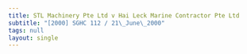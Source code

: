 ```yaml
---
title: STL Machinery Pte Ltd v Hai Leck Marine Contractor Pte Ltd
subtitle: "[2000] SGHC 112 / 21\_June\_2000"
tags: null
layout: single
---
```



